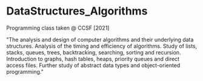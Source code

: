 # DataStructures_Algorithms
Programming class taken @ CCSF [2021]

"The analysis and design of computer algorithms and their underlying data structures. Analysis of the timing and efficiency of algorithms. Study of lists, stacks, queues, trees, backtracking, searching, sorting and recursion. Introduction to graphs, hash tables, heaps, priority queues and direct access files. Further study of abstract data types and object-oriented programming."
